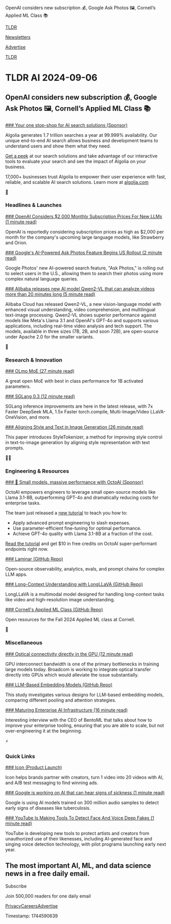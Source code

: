 OpenAI considers new subscription 💰, Google Ask Photos 🖼️, Cornell’s Applied ML Class 📚

[TLDR](/)

[Newsletters](/newsletters)

[Advertise](https://advertise.tldr.tech/)

[TLDR](/)

# TLDR AI 2024-09-06

## OpenAI considers new subscription 💰, Google Ask Photos 🖼️, Cornell’s Applied ML Class 📚

### 

[### Your one stop-shop for AI search solutions (Sponsor)](https://www.algolia.com/at-a-glance/?utm_campaign=tldr_ww_wnet_dev_awa_reac_ai&amp;utm_medium=newsletter&amp;utm_source=tldr&amp;utm_content=tldr_ww_wnet&amp;utm_term=glanc_onestopAIsolutions&amp;utm_camp_parent=wnet&amp;utm_2nd_camp=dev_awa&amp;utm_model=cpm&amp;utm_region=ww&amp;utm_goal=reac&amp;utm_ag=ra)

Algolia generates 1.7 trillion searches a year at 99.999% availability. Our unique end-to-end AI search allows business and development teams to understand users and show them what they need.

[Get a peek](https://www.algolia.com/at-a-glance/?utm_campaign=tldr_ww_wnet_dev_awa_reac_ai&utm_medium=newsletter&utm_source=tldr&utm_content=tldr_ww_wnet&utm_term=glanc_onestopAIsolutions&utm_camp_parent=wnet&utm_2nd_camp=dev_awa&utm_model=cpm&utm_region=ww&utm_goal=reac&utm_ag=ra) at our search solutions and take advantage of our interactive tools to evaluate your search and see the impact of Algolia on your business.

17,000+ businesses trust Algolia to empower their user experience with fast, reliable, and scalable AI search solutions. Learn more at [algolia.com](https://www.algolia.com/?utm_campaign=tldr_ww_wnet_dev_awa_reac_ai&utm_medium=newsletter&utm_source=tldr&utm_content=tldr_ww_wnet&utm_term=ai_primary_algolia&utm_camp_parent=wnet&utm_2nd_camp=dev_awa&utm_model=cpm&utm_region=ww&utm_goal=reac&utm_ag=ra)

🚀

### Headlines & Launches

[### OpenAI Considers $2,000 Monthly Subscription Prices For New LLMs (1 minute read)](https://www.pymnts.com/artificial-intelligence-2/2024/report-openai-considers-2000-monthly-subscription-prices-for-new-llms/?utm_source=tldrai)

OpenAI is reportedly considering subscription prices as high as $2,000 per month for the company's upcoming large language models, like Strawberry and Orion.

[### Google's AI-Powered Ask Photos Feature Begins US Rollout (2 minute read)](https://techcrunch.com/2024/09/05/googles-ai-powered-ask-photos-feature-begins-u-s-rollout/?utm_source=tldrai)

Google Photos' new AI-powered search feature, "Ask Photos," is rolling out to select users in the U.S., allowing them to search their photos using more complex natural language queries.

[### Alibaba releases new AI model Qwen2-VL that can analyze videos more than 20 minutes long (5 minute read)](https://venturebeat.com/ai/alibaba-releases-new-ai-model-qwen2-vl-that-can-analyze-videos-more-than-20-minutes-long/?utm_source=tldrai)

Alibaba Cloud has released Qwen2-VL, a new vision-language model with enhanced visual understanding, video comprehension, and multilingual text-image processing. Qwen2-VL shows superior performance against models like Meta's Llama 3.1 and OpenAI's GPT-4o and supports various applications, including real-time video analysis and tech support. The models, available in three sizes (7B, 2B, and soon 72B), are open-source under Apache 2.0 for the smaller variants.

🧠

### Research & Innovation

[### OLmo MoE (27 minute read)](https://arxiv.org/abs/2409.02060?utm_source=tldrai)

A great open MoE with best in class performance for 1B activated parameters.

[### SGLang 0.3 (12 minute read)](https://lmsys.org/blog/2024-09-04-sglang-v0-3/?utm_source=tldrai)

SGLang inference improvements are here in the latest release, with 7x Faster DeepSeek MLA, 1.5x Faster torch.compile, Multi-Image/Video LLaVA-OneVision, and more.

[### Aligning Style and Text in Image Generation (26 minute read)](https://arxiv.org/abs/2409.02543v1?utm_source=tldrai)

This paper introduces StyleTokenizer, a method for improving style control in text-to-image generation by aligning style representation with text prompts.

👨‍💻

### Engineering & Resources

[### 💪 Small models, massive performance with OctoAI (Sponsor)](https://octo.ai/blog/in-defense-of-the-small-language-model/?utm_source=tldr&amp;utm_medium=newsletter&amp;utm_campaign=llama3.1)

OctoAI empowers engineers to leverage small open-source models like Llama 3.1-8B, outperforming GPT-4o and dramatically reducing costs for enterprise tasks.

The team just released a [new tutorial](https://octo.ai/blog/in-defense-of-the-small-language-model/?utm_source=tldr&utm_medium=newsletter&utm_campaign=llama3.1) to teach you how to:

* Apply advanced prompt engineering to slash expenses.
* Use parameter-efficient fine-tuning for optimal performance.
* Achieve GPT-4o quality with Llama 3.1-8B at a fraction of the cost.

[Read the tutorial](https://octo.ai/blog/in-defense-of-the-small-language-model/?utm_source=tldr&utm_medium=newsletter&utm_campaign=llama3.1) and get $10 in free credits on OctoAI super-performant endpoints right now.

[### Laminar (GitHub Repo)](https://github.com/lmnr-ai/lmnr?utm_source=tldrai)

Open-source observability, analytics, evals, and prompt chains for complex LLM apps.

[### Long-Context Understanding with LongLLaVA (GitHub Repo)](https://github.com/freedomintelligence/longllava?tab=readme-ov-file&amp;utm_source=tldrai)

LongLLaVA is a multimodal model designed for handling long-context tasks like video and high-resolution image understanding.

[### Cornell's Applied ML Class (GitHub Repo)](https://github.com/kuleshov/cornell-cs5785-2024-applied-ml?utm_source=tldrai)

Open resources for the Fall 2024 Applied ML class at Cornell.

🎁

### Miscellaneous

[### Optical connectivity directly in the GPU (12 minute read)](https://www.techspot.com/news/104495-broadcom-working-integrate-optical-connectivity-directly-gpus.html?utm_source=tldrai)

GPU interconnect bandwidth is one of the primary bottlenecks in training large models today. Broadcom is working to integrate optical transfer directly into GPUs which would alleviate the issue substantially.

[### LLM-Based Embedding Models (GitHub Repo)](https://github.com/yixuantt/poolingandattn?utm_source=tldrai)

This study investigates various designs for LLM-based embedding models, comparing different pooling and attention strategies.

[### Maturing Enterprise AI Infrastructure (16 minute read)](https://www.heavybit.com/library/article/enterprise-ai-infrastructure-privacy-maturity-resources?utm_source=tldrai)

Interesting interview with the CEO of BentoML that talks about how to improve your enterprise tooling, ensuring that you are able to scale, but not over-engineering it at the beginning.

⚡️

### Quick Links

[### Icon (Product Launch)](https://icon.me/?utm_source=tldrai)

Icon helps brands partner with creators, turn 1 video into 20 videos with AI, and A/B test messaging to find winning ads.

[### Google is working on AI that can hear signs of sickness (1 minute read)](https://techcrunch.com/2024/08/29/google-is-working-on-ai-that-can-hear-signs-of-sickness/?utm_source=tldrai)

Google is using AI models trained on 300 million audio samples to detect early signs of diseases like tuberculosis.

[### YouTube Is Making Tools To Detect Face And Voice Deep Fakes (1 minute read)](https://www.engadget.com/ai/youtube-is-making-tools-to-detect-face-and-voice-deepfakes-191536027.html?src=rss&amp;utm_source=tldrai)

YouTube is developing new tools to protect artists and creators from unauthorized use of their likenesses, including AI-generated face and singing voice detection technology, with pilot programs launching early next year.

## The most important AI, ML, and data science news in a free daily email.

Subscribe

Join 500,000 readers for one daily email

[Privacy](/privacy)[Careers](https://jobs.ashbyhq.com/tldr.tech)[Advertise](/ai/advertise)

Timestamp: 1744590639